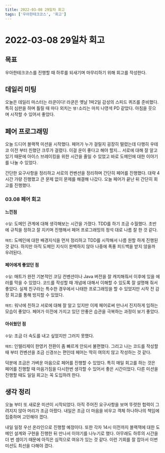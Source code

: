 ```yaml
---
title: 2022-03-08 29일차 회고
tags: ['우아한테크코스', '회고']
---
```


# 2022-03-08 29일차 회고

<CenterImage image-src=https://user-images.githubusercontent.com/59357153/152970395-a31c8134-fc89-449f-b4dc-441e03df929c.png />

## 목표

우아한테크코스를 진행할 때 하루를 되새기며 마무리하기 위해 회고를 작성한다.

## 데일리 미팅

오늘은 데일리 마스터는 라쿤이다! 라쿤은 옛날 1박2일 감성의 스피드 퀴즈를 준비했다. 특히 심판을 하며 틀릴 때 마다 외치는 `땡!`소리는 마치 나영셕 PD 같았다. 아침을 웃으며 시작할 수 있어서 좋았다.

## 페어 프로그래밍

오늘 드디어 블랙잭 미션을 시작했다. 페어가 누가 걸릴지 굉장히 떨렸는데 다행히 우테코 이전 부터 친했던 크루가 걸렸다. 이걸 운이 좋다고 해야 할지... 서로에 대해 잘 알고 있기 때문에 아이스 브레이킹을 위한 시간을 줄일 수 있었고 바로 도메인에 대한 이야기를 나눌 수 있었다.

간단한 요구사항을 정리하고 서로의 컨벤션을 정리하며 간단히 페어를 진행했다. 대략 4시간 가량 진행했고 큰 문제 없이 문제를 해결해 나갔다. 오늘 페어가 끝난 뒤 간단히 회고를 진행했다.

### 03.08 페어 회고

#### 느낀점

`수달`: 도메인 관계에 대해 생각해보는 시간을 가졌다. TDD를 하기 조금 수월했다. 초반에 규칙을 정하고 잘 지키며 진행해서 페어 프로그래밍의 정석 대로 나름 잘 한 것 같다.

`매트`: 도메인에 대한 배경지식을 먼저 정리하고 TDD를 시작해서 나름 원할 하게 진행된 것 같다. 하지만 아직 도메인 지식이 완벽하지 않아 나중에 폭풍 피드백을 받지 않을까 우려된다.

#### 페어에게 좋았던 점

`수달`: 매트가 완전 기본적인 코딩 컨벤션이나 Java 버전을 잘 캐치해줘서 이후에 있을 에러를 막을 수 있었다. 코드를 작성할 때 개념에 대해서 이해할 수 있도록 잘 설명해 줘서 좋았다. 실제 친구라는 특수한 경우에서 나태한 프로그래밍을 할 수 있었지만 시작 전 감정 회고를 통해 방지할 수 있었다.

`매트`: 워낙에 친하고 서로에 대해 잘 알고 있지만 이제 페어로써 만나서 진지하게 임하는 모습이 좋았다. 페어가 이전에 가지고 있던 안좋은 습관을 극복하는 과정이 보기 좋았다.

#### 아쉬웠던 점

`수달`: 조금 더 속도를 내고 싶었지만 그러지 못했다.

`매트`: 인텔리제이 한영키 전환이 좀 빠르게 안되서 불편했다. 그리고 나는 코드를 작성할 때 부터 컨벤션을 조금 신경쓰는 편인데 페어는 딱히 여의치 않고 작성하는 것 같다.

덕분에 조금은 가벼운 마음으로 페어를 진행할 수 있었다. 특히 매일 회고를 하는 것은 페어를 진행할 때 마음가짐을 다시한번 생각할 수 있어서 좋은 시간이었다. 다른 미션을 진행할 때도 일일 회고는 꼭 도입하려 한다.

## 생각 정리

오늘 부터 또 새로운 미션이 시작되었다. 아직 주어진 요구사항을 보며 뚜렷한 헙력이 그려지지 않아 머리가 조금 아팠다. 내일은 조금 더 마음을 비우고 객체 하나하나의 책임에 집중하며 고민해야 겠다.

내일 일정 우선 온라인으로 진행할 예정이다. 또한 각자 14시 이전까지 블랙잭에 대한 도메인 설계와 구현을 진행한 뒤 만나서 이야기를 나누기로 했다. 아무래도 하루의 시간을 더 번 셈이기 때문에 아직은 심적으로 여유가 있는 것 같다. 이런 기회를 잘 잡아서 이번 미션도 최선을 다해야 겠다.

<TagLinks />